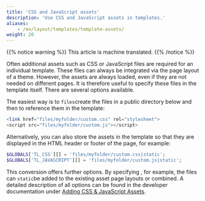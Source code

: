 ```yaml
---
title: 'CSS and JavaScript assets'
description: 'Use CSS and JavaScript assets in templates.'
aliases:
    - /en/layout/templates/template-assets/
weight: 20
---
```


{{% notice warning %}}
This article is machine translated.
{{% /notice %}}

Often additional assets such as CSS or JavaScript files are required for an individual template. These files can always be integrated via the page layout of a theme. However, the assets are always loaded, even if they are not needed on different pages. It is therefore useful to specify these files in the template itself. There are several options available.

The easiest way is to `files`create the files in a public directory below and then to reference them in the template:

```php
<link href="files/myfolder/custom.css" rel="stylesheet">
<script src="files/myfolder/custom.js"></script>
```

Alternatively, you can also store the assets in the template so that they are displayed in the HTML header or footer of the page, for example:

```php
$GLOBALS['TL_CSS'][] = 'files/myfolder/custom.css|static';
$GLOBALS['TL_JAVASCRIPT'][] = 'files/myfolder/custom.js|static';
```

This conversion offers further options. By specifying , for example, the files can `static`be added to the existing asset page layouts or combined. A detailed description of all options can be found in the developer documentation under [Adding CSS &amp; JavaScript Assets](https://docs.contao.org/dev/framework/asset-management/).

